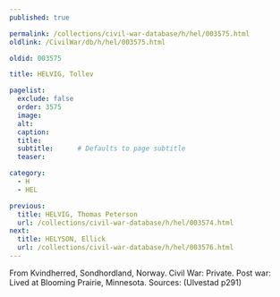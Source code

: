 ```yaml
---
published: true

permalink: /collections/civil-war-database/h/hel/003575.html
oldlink: /CivilWar/db/h/hel/003575.html

oldid: 003575

title: HELVIG, Tollev

pagelist:
  exclude: false
  order: 3575
  image: 
  alt:
  caption:
  title:
  subtitle:      # Defaults to page subtitle
  teaser:

category: 
  - H 
  - HEL

previous:
  title: HELVIG, Thomas Peterson
  url: /collections/civil-war-database/h/hel/003574.html  
next:
  title: HELYSON, Ellick
  url: /collections/civil-war-database/h/hel/003576.html   
---
```

From Kvindherred, Sondhordland, Norway. Civil War: Private. Post war: Lived at Blooming Prairie, Minnesota. Sources: (Ulvestad p291)